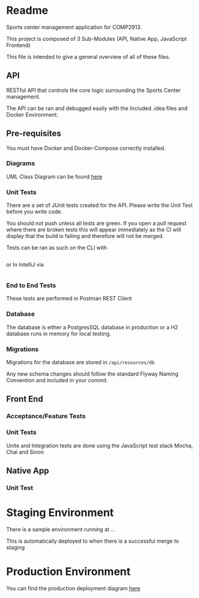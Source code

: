 # Readme

Sports center management application for COMP2913.

This project is composed of 3 Sub-Modules (API, Native App, JavaScript Frontend)

This file is intended to give a general overview of all of these files.

## API

RESTful API that controls the core logic surrounding the Sports Center management.

The API can be ran and debugged easily with the Included .idea files and Docker Environment.

## Pre-requisites

You must have Docker and Docker-Compose correctly installed.

### Diagrams

UML Class Diagram can be found [here]()

### Unit Tests

There are a set of JUnit tests created for the API. Please write the Unit Test before you write code.

You should not push unless all tests are green. If you open a pull request where there are broken tests
this will appear immediately as the CI will display that the build is failing and therefore will not be
merged.

Tests can be ran as such on the CLI with

```c
```

or In IntelliJ via

```
```

### End to End Tests

These tests are performed in Postman REST Client

### Database

The database is either a PostgresSQL database in production or a H2 database runs in memory for
local testing.

### Migrations

Migrations for the database are stored in `/api/resources/db`

Any new schema changes should follow the standard Flyway Naming Convention and included in your commit.


## Front End

### Acceptance/Feature Tests

### Unit Tests

Unite and Integration tests are done using the JavaScript test stack Mocha, Chai and Sinon

## Native App


### Unit Test



# Staging Environment

There is a sample environment running at ...

This is automatically deployed to when there is a successful merge to staging

# Production Environment

You can find the production deployment diagram [here](https://www.draw.io/#G1YYV0_hLkMsQqtDgw5gjmA94cBizx8cLn)
